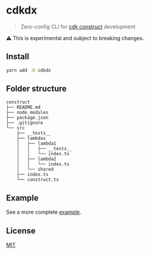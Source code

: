 # cdkdx
> Zero-config CLI for [cdk construct](https://github.com/awslabs/aws-cdk) development

:warning: This is experimental and subject to breaking changes.

## Install

```sh
yarn add -D cdkdx
```

## Folder structure
```
construct
├── README.md
├── node_modules
├── package.json
├── .gitignore
└── src
    ├── __tests__
    ├── lambdas
    │   ├── lambda1
    │   │   ├── __tests__
    │   │   └── index.ts
    │   ├── lambda2
    │   │   └── index.ts    
    │   └── shared
    ├── index.ts
    └── construct.ts

```

## Example

See a more complete [example](../../examples).

## License

[MIT](LICENSE)
